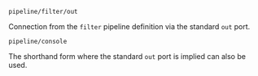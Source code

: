 
```tremor
pipeline/filter/out
```

Connection from the `filter` pipeline definition via the standard `out` port.

```tremor
pipeline/console
```

The shorthand form where the standard `out` port is implied can also be used.

